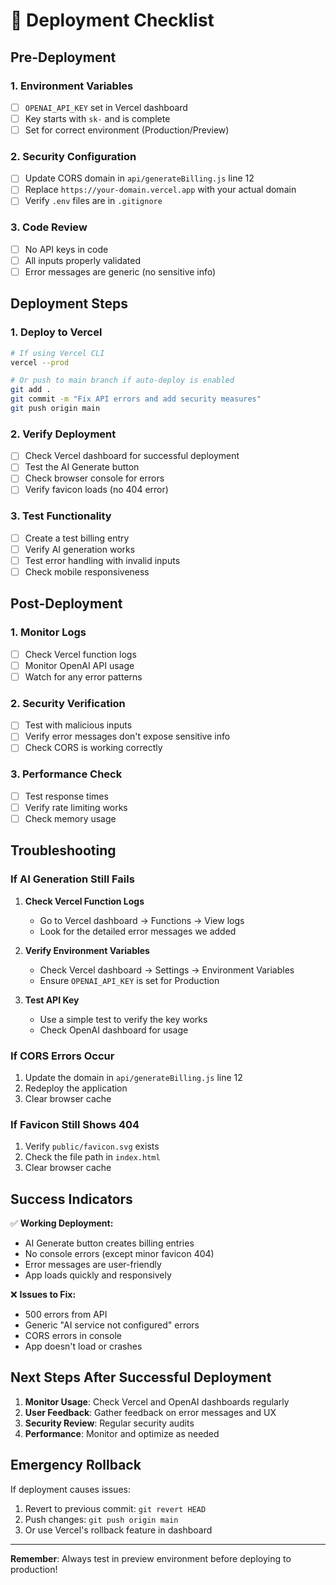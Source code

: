 # 🚀 Deployment Checklist

## Pre-Deployment

### 1. Environment Variables
- [ ] `OPENAI_API_KEY` set in Vercel dashboard
- [ ] Key starts with `sk-` and is complete
- [ ] Set for correct environment (Production/Preview)

### 2. Security Configuration
- [ ] Update CORS domain in `api/generateBilling.js` line 12
- [ ] Replace `https://your-domain.vercel.app` with your actual domain
- [ ] Verify `.env` files are in `.gitignore`

### 3. Code Review
- [ ] No API keys in code
- [ ] All inputs properly validated
- [ ] Error messages are generic (no sensitive info)

## Deployment Steps

### 1. Deploy to Vercel
```bash
# If using Vercel CLI
vercel --prod

# Or push to main branch if auto-deploy is enabled
git add .
git commit -m "Fix API errors and add security measures"
git push origin main
```

### 2. Verify Deployment
- [ ] Check Vercel dashboard for successful deployment
- [ ] Test the AI Generate button
- [ ] Check browser console for errors
- [ ] Verify favicon loads (no 404 error)

### 3. Test Functionality
- [ ] Create a test billing entry
- [ ] Verify AI generation works
- [ ] Test error handling with invalid inputs
- [ ] Check mobile responsiveness

## Post-Deployment

### 1. Monitor Logs
- [ ] Check Vercel function logs
- [ ] Monitor OpenAI API usage
- [ ] Watch for any error patterns

### 2. Security Verification
- [ ] Test with malicious inputs
- [ ] Verify error messages don't expose sensitive info
- [ ] Check CORS is working correctly

### 3. Performance Check
- [ ] Test response times
- [ ] Verify rate limiting works
- [ ] Check memory usage

## Troubleshooting

### If AI Generation Still Fails
1. **Check Vercel Function Logs**
   - Go to Vercel dashboard → Functions → View logs
   - Look for the detailed error messages we added

2. **Verify Environment Variables**
   - Check Vercel dashboard → Settings → Environment Variables
   - Ensure `OPENAI_API_KEY` is set for Production

3. **Test API Key**
   - Use a simple test to verify the key works
   - Check OpenAI dashboard for usage

### If CORS Errors Occur
1. Update the domain in `api/generateBilling.js` line 12
2. Redeploy the application
3. Clear browser cache

### If Favicon Still Shows 404
1. Verify `public/favicon.svg` exists
2. Check the file path in `index.html`
3. Clear browser cache

## Success Indicators

✅ **Working Deployment:**
- AI Generate button creates billing entries
- No console errors (except minor favicon 404)
- Error messages are user-friendly
- App loads quickly and responsively

❌ **Issues to Fix:**
- 500 errors from API
- Generic "AI service not configured" errors
- CORS errors in console
- App doesn't load or crashes

## Next Steps After Successful Deployment

1. **Monitor Usage**: Check Vercel and OpenAI dashboards regularly
2. **User Feedback**: Gather feedback on error messages and UX
3. **Security Review**: Regular security audits
4. **Performance**: Monitor and optimize as needed

## Emergency Rollback

If deployment causes issues:
1. Revert to previous commit: `git revert HEAD`
2. Push changes: `git push origin main`
3. Or use Vercel's rollback feature in dashboard

---

**Remember**: Always test in preview environment before deploying to production!
